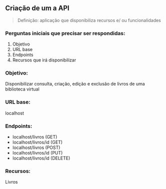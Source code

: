 ## Criação de um a API

> Definição: aplicação que disponibiliza recursos e/ ou funcionalidades

### Perguntas iniciais que precisar ser respondidas:
1. Objetivo
2. URL base
3. Endpoints
4. Recursos que irá disponibilizar

### Objetivo:
Disponibilizar consulta, criação, edição e exclusão de livros de uma biblioteca virtual

### URL base:
localhost

### Endpoints:
- localhost/livros (GET)
- localhost/livros/id (GET)
- localhost/livros (POST)
- localhost/livros/id (PUT)
- localhost/livros/id (DELETE)

### Recursos:
Livros